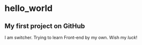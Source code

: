 # hello_world

## My first project on GitHub

 I am switcher. Trying to learn Front-end by my own. Wish my *luck*!
